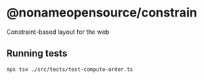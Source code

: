 # @nonameopensource/constrain

Constraint-based layout for the web

## Running tests

```sh
npx tsx ./src/tests/test-compute-order.ts
```

